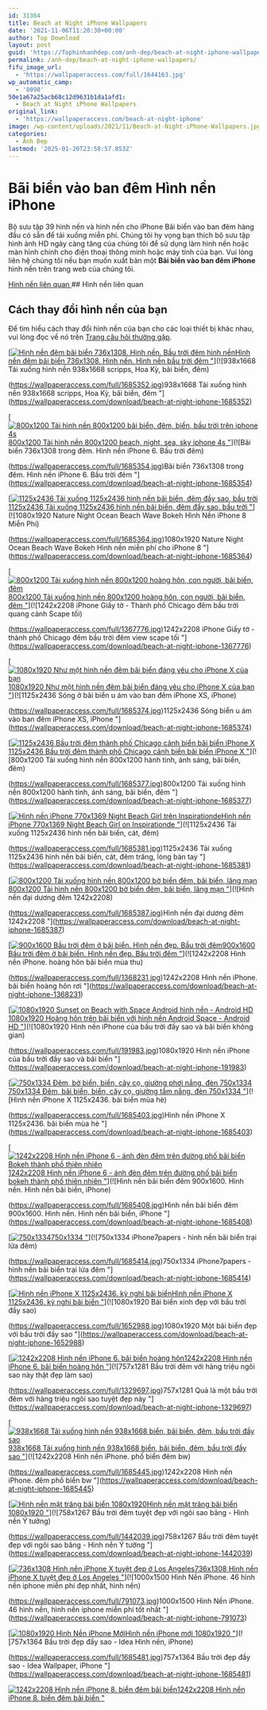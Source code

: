 ```yaml
---
id: 31364
title: Beach at Night iPhone Wallpapers
date: '2021-11-06T11:20:30+00:00'
author: Top Download
layout: post
guid: 'https://Tophinhanhdep.com/anh-dep/beach-at-night-iphone-wallpapers/'
permalink: /anh-dep/beach-at-night-iphone-wallpapers/
fifu_image_url:
  - 'https://wallpaperaccess.com/full/1644163.jpg'
wp_automatic_camp:
  - '8098'
50e1a67a25acb68c12d9631b1da1afd1:
  - Beach at Night iPhone Wallpapers
original_link:
  - 'https://wallpaperaccess.com/beach-at-night-iphone'
image: /wp-content/uploads/2021/11/Beach-at-Night-iPhone-Wallpapers.jpg
categories:
  - Ảnh Đẹp
lastmod: '2025-01-20T23:58:57.853Z'
---
```

# Bãi biển vào ban đêm Hình nền iPhone

Bộ sưu tập 39 hình nền và hình nền cho iPhone Bãi biển vào ban đêm hàng đầu có sẵn để tải xuống miễn phí. Chúng tôi hy vọng bạn thích bộ sưu tập hình ảnh HD ngày càng tăng của chúng tôi để sử dụng làm hình nền hoặc màn hình chính cho điện thoại thông minh hoặc máy tính của bạn. Vui lòng liên hệ chúng tôi nếu bạn muốn xuất bản một **Bãi biển vào ban đêm iPhone** hình nền trên trang web của chúng tôi.

[Hình nền liên quan ](#related) ## Hình nền liên quan

## Cách thay đổi hình nền của bạn

Để tìm hiểu cách thay đổi hình nền của bạn cho các loại thiết bị khác nhau, vui lòng đọc về nó trên [Trang câu hỏi thường gặp](https://tophinhanhdep.com/faq/).

  
[[![Hình nền đêm bãi biển 736x1308.  Hình nền.  Bầu trời đêm hình nền](https://wallpaperaccess.com/full/1644163.jpg)Hình nền đêm bãi biển 736x1308. Hình nền. Hình nền bầu trời đêm "](https://wallpaperaccess.com/download/beach-at-night-iphone-1644163)](![938x1668 Tải xuống hình nền 938x1668 scripps, Hoa Kỳ, bãi biển, đêm)

(https://wallpaperaccess.com/full/1685352.jpg)938x1668 Tải xuống hình nền 938x1668 scripps, Hoa Kỳ, bãi biển, đêm "](https://wallpaperaccess.com/download/beach-at-night-iphone-1685352)

[[![800x1200 Tải hình nền 800x1200 bãi biển, đêm, biển, bầu trời trên iphone 4s](https://wallpaperaccess.com/full/1644279.jpg)800x1200 Tải hình nền 800x1200 beach, night, sea, sky iphone 4s "](https://wallpaperaccess.com/download/beach-at-night-iphone-1644279)](![Bãi biển 736x1308 trong đêm.  Hình nền iPhone 6.  Bầu trời đêm)

(https://wallpaperaccess.com/full/1685354.jpg)Bãi biển 736x1308 trong đêm. Hình nền iPhone 6. Bầu trời đêm "](https://wallpaperaccess.com/download/beach-at-night-iphone-1685354)

[[![1125x2436 Tải xuống 1125x2436 hình nền bãi biển, đêm đầy sao, bầu trời](https://wallpaperaccess.com/full/1685356.jpg)1125x2436 Tải xuống 1125x2436 hình nền bãi biển, đêm đầy sao, bầu trời "](https://wallpaperaccess.com/download/beach-at-night-iphone-1685356)](![1080x1920 Nature Night Ocean Beach Wave Bokeh Hình Nền iPhone 8 Miễn Phí)

(https://wallpaperaccess.com/full/1685364.jpg)1080x1920 Nature Night Ocean Beach Wave Bokeh Hình nền miễn phí cho iPhone 8 "](https://wallpaperaccess.com/download/beach-at-night-iphone-1685364)

[[![800x1200 Tải xuống hình nền 800x1200 hoàng hôn, con người, bãi biển, đêm](https://wallpaperaccess.com/full/1685366.jpg)800x1200 Tải xuống hình nền 800x1200 hoàng hôn, con người, bãi biển, đêm "](https://wallpaperaccess.com/download/beach-at-night-iphone-1685366)](![1242x2208 iPhone Giấy tờ - Thành phố Chicago đêm bầu trời quang cảnh Scape tối)

(https://wallpaperaccess.com/full/1367776.jpg)1242x2208 iPhone Giấy tờ - thành phố Chicago đêm bầu trời đêm view scape tối "](https://wallpaperaccess.com/download/beach-at-night-iphone-1367776)

[[![1080x1920 Như một hình nền đêm bãi biển đáng yêu cho iPhone X của bạn](https://wallpaperaccess.com/full/1685372.jpg)1080x1920 Như một hình nền đêm bãi biển đáng yêu cho iPhone X của bạn "](https://wallpaperaccess.com/download/beach-at-night-iphone-1685372)](![1125x2436 Sóng ở bãi biển u ám vào ban đêm iPhone XS, iPhone)

(https://wallpaperaccess.com/full/1685374.jpg)1125x2436 Sóng biển u ám vào ban đêm iPhone XS, iPhone "](https://wallpaperaccess.com/download/beach-at-night-iphone-1685374)

[[![1125x2436 Bầu trời đêm thành phố Chicago cảnh biển bãi biển iPhone X](https://wallpaperaccess.com/full/1644222.jpg)1125x2436 Bầu trời đêm thành phố Chicago cảnh biển bãi biển iPhone X "](https://wallpaperaccess.com/download/beach-at-night-iphone-1644222)](![800x1200 Tải xuống hình nền 800x1200 hành tinh, ánh sáng, bãi biển, đêm)

(https://wallpaperaccess.com/full/1685377.jpg)800x1200 Tải xuống hình nền 800x1200 hành tinh, ánh sáng, bãi biển, đêm "](https://wallpaperaccess.com/download/beach-at-night-iphone-1685377)

[[![Hình nền iPhone 770x1369 Night Beach Girl trên Inspirationde](https://wallpaperaccess.com/full/1685379.jpg)Hình nền iPhone 770x1369 Night Beach Girl on Inspirationde "](https://wallpaperaccess.com/download/beach-at-night-iphone-1685379)](![1125x2436 Tải xuống 1125x2436 hình nền bãi biển, cát, đêm)

(https://wallpaperaccess.com/full/1685381.jpg)1125x2436 Tải xuống 1125x2436 hình nền bãi biển, cát, đêm trăng, lòng bàn tay "](https://wallpaperaccess.com/download/beach-at-night-iphone-1685381)

[[![800x1200 Tải xuống hình nền 800x1200 bờ biển đêm, bãi biển, lãng mạn](https://wallpaperaccess.com/full/1685382.jpg)800x1200 Tải hình nền 800x1200 bờ biển đêm, bãi biển, lãng mạn "](https://wallpaperaccess.com/download/beach-at-night-iphone-1685382)](![Hình nền đại dương đêm 1242x2208)

(https://wallpaperaccess.com/full/1685387.jpg)Hình nền đại dương đêm 1242x2208 "](https://wallpaperaccess.com/download/beach-at-night-iphone-1685387)

[[![900x1600 Bầu trời đêm ở bãi biển.  Hình nền đẹp.  Bầu trời đêm](https://wallpaperaccess.com/full/1644167.jpg)900x1600 Bầu trời đêm ở bãi biển. Hình nền đẹp. Bầu trời đêm "](https://wallpaperaccess.com/download/beach-at-night-iphone-1644167)](![1242x2208 Hình nền iPhone.  hoàng hôn bãi biển mùa thu)

(https://wallpaperaccess.com/full/1368231.jpg)1242x2208 Hình nền iPhone. bãi biển hoàng hôn rơi "](https://wallpaperaccess.com/download/beach-at-night-iphone-1368231)

[[![1080x1920 Sunset on Beach with Space Android hình nền - Android HD](https://wallpaperaccess.com/full/1685395.jpg)1080x1920 Hoàng hôn trên bãi biển với hình nền Android Space - Android HD "](https://wallpaperaccess.com/download/beach-at-night-iphone-1685395)](![1080x1920 Hình nền iPhone của bầu trời đầy sao và bãi biển không gian)

(https://wallpaperaccess.com/full/191983.jpg)1080x1920 Hình nền iPhone của bầu trời đầy sao và bãi biển "](https://wallpaperaccess.com/download/beach-at-night-iphone-191983)

[[![750x1334 Đêm, bờ biển, biển, cây cọ, giường phơi nắng, đèn 750x1334](https://wallpaperaccess.com/full/1685398.jpg)750x1334 Đêm, bãi biển, biển, cây cọ, giường tắm nắng, đèn 750x1334 "](https://wallpaperaccess.com/download/beach-at-night-iphone-1685398)](![Hình nền iPhone X 1125x2436.  bãi biển mùa hè)

(https://wallpaperaccess.com/full/1685403.jpg)Hình nền iPhone X 1125x2436. bãi biển mùa hè "](https://wallpaperaccess.com/download/beach-at-night-iphone-1685403)

[[![1242x2208 Hình nền iPhone 6 - ánh đèn đêm trên đường phố bãi biển Bokeh thành phố thiên nhiên](https://wallpaperaccess.com/full/1685404.jpg)1242x2208 Hình nền iPhone 6 - ánh đèn đêm trên đường phố bãi biển bokeh thành phố thiên nhiên "](https://wallpaperaccess.com/download/beach-at-night-iphone-1685404)](![Hình nền bãi biển đêm 900x1600.  Hình nền.  Hình nền bãi biển, iPhone)

(https://wallpaperaccess.com/full/1685408.jpg)Hình nền bãi biển đêm 900x1600. Hình nền. Hình nền bãi biển, iPhone "](https://wallpaperaccess.com/download/beach-at-night-iphone-1685408)

[[![750x1334 ](https://wallpaperaccess.com/full/1685409.jpg)750x1334 "](https://wallpaperaccess.com/download/beach-at-night-iphone-1685409)](![750x1334 iPhone7papers - hình nền bãi biển trại lửa đêm)

(https://wallpaperaccess.com/full/1685414.jpg)750x1334 iPhone7papers - hình nền bãi biển trại lửa đêm "](https://wallpaperaccess.com/download/beach-at-night-iphone-1685414)

[[![Hình nền iPhone X 1125x2436.  kỳ nghỉ bãi biển](https://wallpaperaccess.com/full/1685032.jpg)Hình nền iPhone X 1125x2436. kỳ nghỉ bãi biển "](https://wallpaperaccess.com/download/beach-at-night-iphone-1685032)](![1080x1920 Bãi biển xinh đẹp với bầu trời đầy sao)

(https://wallpaperaccess.com/full/1652988.jpg)1080x1920 Một bãi biển đẹp với bầu trời đầy sao "](https://wallpaperaccess.com/download/beach-at-night-iphone-1652988)

[[![1242x2208 Hình nền iPhone 6.  bãi biển hoàng hôn](https://wallpaperaccess.com/full/1368011.jpg)1242x2208 Hình nền iPhone 6. bãi biển hoàng hôn "](https://wallpaperaccess.com/download/beach-at-night-iphone-1368011)](![757x1281 Bầu trời đêm với hàng triệu ngôi sao này thật đẹp làm sao)

(https://wallpaperaccess.com/full/1329697.jpg)757x1281 Quả là một bầu trời đêm với hàng triệu ngôi sao tuyệt đẹp này "](https://wallpaperaccess.com/download/beach-at-night-iphone-1329697)

[[![938x1668 Tải xuống hình nền 938x1668 biển, bãi biển, đêm, bầu trời đầy sao](https://wallpaperaccess.com/full/1685441.jpg)938x1668 Tải xuống hình nền 938x1668 biển, bãi biển, đêm, bầu trời đầy sao "](https://wallpaperaccess.com/download/beach-at-night-iphone-1685441)](![1242x2208 Hình nền iPhone.  phố biển đêm bw)

(https://wallpaperaccess.com/full/1685445.jpg)1242x2208 Hình nền iPhone. đêm phố biển bw "](https://wallpaperaccess.com/download/beach-at-night-iphone-1685445)

[[![Hình nền mặt trăng bãi biển 1080x1920](https://wallpaperaccess.com/full/1685446.jpg)Hình nền mặt trăng bãi biển 1080x1920 "](https://wallpaperaccess.com/download/beach-at-night-iphone-1685446)](![758x1267 Bầu trời đêm tuyệt đẹp với ngôi sao băng - Hình nền Ý tưởng)

(https://wallpaperaccess.com/full/1442039.jpg)758x1267 Bầu trời đêm tuyệt đẹp với ngôi sao băng - Hình nền Ý tưởng "](https://wallpaperaccess.com/download/beach-at-night-iphone-1442039)

[[![736x1308 Hình nền iPhone X tuyệt đẹp ở Los Angeles](https://wallpaperaccess.com/full/1171328.jpg)736x1308 Hình nền iPhone X tuyệt đẹp ở Los Angeles "](https://wallpaperaccess.com/download/beach-at-night-iphone-1171328)](![1000x1500 Hình Nền iPhone.  46 hình nền iphone miễn phí đẹp nhất, hình nền)

(https://wallpaperaccess.com/full/791073.jpg)1000x1500 Hình Nền iPhone. 46 hình nền, hình nền iphone miễn phí tốt nhất "](https://wallpaperaccess.com/download/beach-at-night-iphone-791073)

[[![1080x1920 Hình Nền iPhone Mới](https://wallpaperaccess.com/full/1685477.jpg)Hình nền iPhone mới 1080x1920 "](https://wallpaperaccess.com/download/beach-at-night-iphone-1685477)](![757x1364 Bầu trời đẹp đầy sao - Idea Hình nền, iPhone)

(https://wallpaperaccess.com/full/1685481.jpg)757x1364 Bầu trời đẹp đầy sao - Idea Wallpaper, iPhone "](https://wallpaperaccess.com/download/beach-at-night-iphone-1685481)

[![1242x2208 Hình nền iPhone 8.  biển đêm bãi biển](https://wallpaperaccess.com/full/1685485.jpg)1242x2208 Hình nền iPhone 8. biển đêm bãi biển "](https://wallpaperaccess.com/download/beach-at-night-iphone-1685485)
